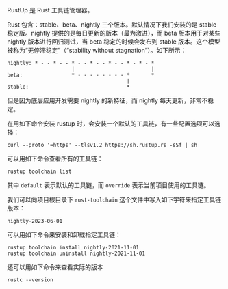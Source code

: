 RustUp 是 Rust 工具链管理器。

Rust 包含：stable、beta、nightly 三个版本。默认情况下我们安装的是 stable 稳定版。nightly 提供的是每日更新的版本（最为激进），而 beta 版本用于对某些 nightly 版本进行回归测试，当 beta 稳定的时候会发布到 stable 版本。这个模型被称为“无停滞稳定”（“stability without stagnation”）。如下所示：

``` text
nightly: * - - * - - * - - * - - * - - * - * - *
                     |                         |
beta:                * - - - - - - - - *       *
                                       |
stable:                                *
```

但是因为底层应用开发需要 nightly 的新特征，而 nightly 每天更新，非常不稳定。

在用如下命令安装 rustup 时，会安装一个默认的工具链，有一些配置选项可以选择：

``` shell
curl --proto '=https' --tlsv1.2 https://sh.rustup.rs -sSf | sh
```

可以用如下命令查看所有的工具链：

``` shell
rustup toolchain list
```

其中 `default` 表示默认的工具链，而 `override` 表示当前项目使用的工具链。

我们可以向项目根目录下 `rust-toolchain` 这个文件中写入如下字符来指定工具链版本：

``` text
nightly-2023-06-01
```

可以用如下命令来安装和卸载指定工具链：

``` shell
rustup toolchain install nightly-2021-11-01
rustup toolchain uninstall nightly-2021-11-01
```

还可以用如下命令来查看实际的版本

``` shell
rustc --version
```
